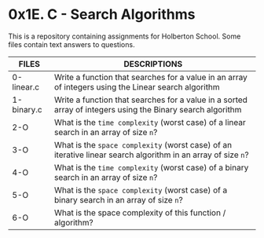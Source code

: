 # 0x1E. C - Search Algorithms

This is a repository containing assignments for Holberton School.
Some files contain text answers to questions.

|FILES| DESCRIPTIONS|
|---|---|
|0-linear.c|  Write a function that searches for a value in an array of integers using the Linear search algorithm|
|1-binary.c|  Write a function that searches for a value in a sorted array of integers using the Binary search algorithm|
|2-O|  What is the ```time complexity``` (worst case) of a linear search in an array of size ```n```?|
|3-O|  What is the ```space complexity``` (worst case) of an iterative linear search algorithm in an array of size ```n```?|
|4-O|  What is the ```time complexity``` (worst case) of a binary search in an array of size ```n```?|
|5-O|  What is the ```space complexity``` (worst case) of a binary search in an array of size ```n```?|
|6-O|  What is the space complexity of this function / algorithm?|

